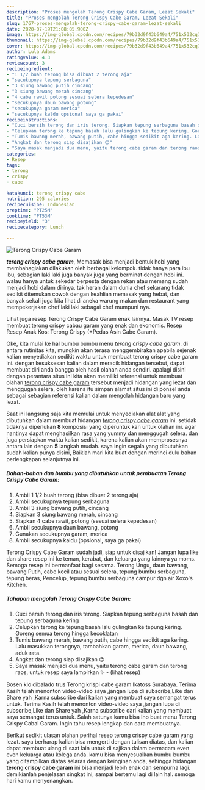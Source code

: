 ```yaml
---
description: "Proses mengolah Terong Crispy Cabe Garam, Lezat Sekali"
title: "Proses mengolah Terong Crispy Cabe Garam, Lezat Sekali"
slug: 1767-proses-mengolah-terong-crispy-cabe-garam-lezat-sekali
date: 2020-07-19T21:08:05.900Z
image: https://img-global.cpcdn.com/recipes/79b32d9f43b649a4/751x532cq70/terong-crispy-cabe-garam-foto-resep-utama.jpg
thumbnail: https://img-global.cpcdn.com/recipes/79b32d9f43b649a4/751x532cq70/terong-crispy-cabe-garam-foto-resep-utama.jpg
cover: https://img-global.cpcdn.com/recipes/79b32d9f43b649a4/751x532cq70/terong-crispy-cabe-garam-foto-resep-utama.jpg
author: Lula Adams
ratingvalue: 4.3
reviewcount: 3
recipeingredient:
- "1 1/2 buah terong bisa dibuat 2 terong aja"
- "secukupnya tepung serbaguna"
- "3 siung bawang putih cincang"
- "3 siung bawang merah cincang"
- "4 cabe rawit potong sesuai selera kepedesan"
- "secukupnya daun bawang potong"
- "secukupnya garam merica"
- "secukupnya kaldu opsional saya ga pakai"
recipeinstructions:
- "Cuci bersih terong dan iris terong. Siapkan tepung serbaguna basah dan tepung serbaguna kering"
- "Celupkan terong ke tepung basah lalu gulingkan ke tepung kering. Goreng semua terong hingga kecoklatan"
- "Tumis bawang merah, bawang putih, cabe hingga sedikit aga kering. Lalu masukkan terongnya, tambahkan garam, merica, daun bawang, aduk rata."
- "Angkat dan terong siap disajikan 😍"
- "Saya masak menjadi dua menu, yaitu terong cabe garam dan terong raos, untuk resep saya lampirkan ✨           (lihat resep)"
categories:
- Resep
tags:
- terong
- crispy
- cabe

katakunci: terong crispy cabe 
nutrition: 295 calories
recipecuisine: Indonesian
preptime: "PT25M"
cooktime: "PT53M"
recipeyield: "3"
recipecategory: Lunch

---
```



![Terong Crispy Cabe Garam](https://img-global.cpcdn.com/recipes/79b32d9f43b649a4/751x532cq70/terong-crispy-cabe-garam-foto-resep-utama.jpg)

<b><i>terong crispy cabe garam</i></b>, Memasak bisa menjadi bentuk hobi yang membahagiakan dilakukan oleh berbagai kelompok. tidak hanya para ibu ibu, sebagian laki laki juga banyak juga yang berminat dengan hobi ini. walau hanya untuk sekedar berpesta dengan rekan atau memang sudah menjadi hobi dalam dirinya. tak heran dalam dunia chef sekarang tidak sedikit ditemukan cowok dengan keahlian memasak yang hebat, dan banyak sekali juga kita lihat di aneka warung makan dan restaurant yang mempekerjakan chef laki laki sebagai chef mumpuni nya.

Lihat juga resep Terong Crispy Cabe Garam enak lainnya. Masak TV resep membuat terong crispy cabau garam yang enak dan ekonomis. Resep Resep Anak Kos: Terong Crispy (+Pedas Asin Cabe Garam).

Oke, kita mulai ke hal bumbu bumbu menu <i>terong crispy cabe garam</i>. di antara rutinitas kita, mungkin akan terasa menggembirakan apabila sejenak kalian menyediakan sedikit waktu untuk membuat terong crispy cabe garam ini. dengan kesuksesan kalian dalam meracik hidangan tersebut, dapat membuat diri anda bangga oleh hasil olahan anda sendiri. apalagi disini dengan perantara situs ini kita akan memiliki referensi untuk membuat olahan <u>terong crispy cabe garam</u> tersebut menjadi hidangan yang lezat dan menggugah selera, oleh karena itu simpan alamat situs ini di ponsel anda sebagai sebagian referensi kalian dalam mengolah hidangan baru yang lezat.


Saat ini langsung saja kita memulai untuk menyediakan alat alat yang dibutuhkan dalam membuat hidangan <u><i>terong crispy cabe garam</i></u> ini. setidak tidaknya diperlukan <b>8</b> komposisi yang diperuntuk kan untuk olahan ini. agar nantinya dapat menghasilkan rasa yang yummy dan menggugah selera. dan juga persiapkan waktu kalian sedikit, karena kalian akan memprosesnya antara lain dengan <b>5</b> langkah mudah. saya ingin segala yang dibutuhkan sudah kalian punya disini, Baiklah mari kita buat dengan merinci dulu bahan perlengkapan selanjutnya ini.

<!--inarticleads1-->

##### Bahan-bahan dan bumbu yang dibutuhkan untuk pembuatan Terong Crispy Cabe Garam:

1. Ambil 1 1/2 buah terong (bisa dibuat 2 terong aja)
1. Ambil secukupnya tepung serbaguna
1. Ambil 3 siung bawang putih, cincang
1. Siapkan 3 siung bawang merah, cincang
1. Siapkan 4 cabe rawit, potong (sesuai selera kepedesan)
1. Ambil secukupnya daun bawang, potong
1. Gunakan secukupnya garam, merica
1. Ambil secukupnya kaldu (opsional, saya ga pakai)


Terong Crispy Cabe Garam sudah jadi, siap untuk disajikan! Jangan lupa like dan share resep ini ke teman, kerabat, dan keluarga yang lainnya ya moms. Semoga resep ini bermanfaat bagi sesama. Terong Ungu, daun bawang, bawang Putih, cabe kecil atau sesuai selera, tepung bumbu serbaguna, tepung beras, Pencelup, tepung bumbu serbaguna campur dgn air Xoxo&#39;s Kitchen. 

<!--inarticleads2-->

##### Tahapan mengolah Terong Crispy Cabe Garam:

1. Cuci bersih terong dan iris terong. Siapkan tepung serbaguna basah dan tepung serbaguna kering
1. Celupkan terong ke tepung basah lalu gulingkan ke tepung kering. Goreng semua terong hingga kecoklatan
1. Tumis bawang merah, bawang putih, cabe hingga sedikit aga kering. Lalu masukkan terongnya, tambahkan garam, merica, daun bawang, aduk rata.
1. Angkat dan terong siap disajikan 😍
1. Saya masak menjadi dua menu, yaitu terong cabe garam dan terong raos, untuk resep saya lampirkan ✨ -           (lihat resep)


Bosen klo dibalado trus Terong krispi cabe garam Ikatoss Surabaya. Terima Kasih telah menonton video-video saya ,jangan lupa di subscribe,Like dan Share yah ,Karna subscribe dari kalian yang membuat saya semangat terus untuk. Terima Kasih telah menonton video-video saya ,jangan lupa di subscribe,Like dan Share yah ,Karna subscribe dari kalian yang membuat saya semangat terus untuk. Salah satunya kamu bisa lho buat menu Terong Crispy Cabai Garam. Ingin tahu resep lengkap dan cara membuatnya. 

Berikut sedikit ulasan olahan perihal resep <u>terong crispy cabe garam</u> yang lezat. saya berharap kalian bisa mengerti dengan tulisan diatas, dan kalian dapat membuat ulang di saat lain untuk di sajikan dalam bermacam even even keluarga atau kolega anda. kamu bisa menyesuaikan bumbu bumbu yang ditampilkan diatas selaras dengan keinginan anda, sehingga hidangan <b>terong crispy cabe garam</b> ini bisa menjadi lebih enak dan sempurna lagi. demikianlah penjelasan singkat ini, sampai bertemu lagi di lain hal. semoga hari kamu menyenangkan.
